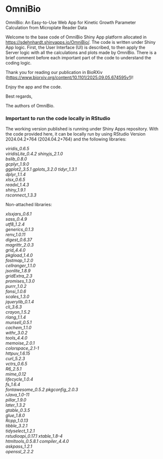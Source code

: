 # OmniBio
OmniBio: An Easy-to-Use Web App for Kinetic Growth Parameter Calculation from Microplate Reader Data

Welcome to the base code of OmniBio Shiny App platform allocated in <https://sdehnhardt.shinyapps.io/OmniBio/>. The code is written under Shiny App logic. First, the User Interface (UI) is described, to then apply the Server logic with all the calculations and plots made by OmniBio. There is a brief comment before each important part of the code to understand the coding logic. 

Thank you for reading our publication in BioRXiv (https://www.biorxiv.org/content/10.1101/2025.09.05.674595v1)! 

Enjoy the app and the code. 

Best regards, 

The authors of OmniBio. 


### Important to run the code locally in RStudio

The working version published is running under Shiny Apps repository. With the code provided here, it can be locally run by using RStudio Version 2024.04.2+764 (2024.04.2+764) and the following libraries: 

*viridis_0.6.5    
viridisLite_0.4.2 
shinyjs_2.1.0     
bslib_0.8.0       
gcplyr_1.9.0      
ggplot2_3.5.1 
gplots_3.2.0
tidyr_1.3.1       
dplyr_1.1.4       
xlsx_0.6.5        
readxl_1.4.3      
shiny_1.9.1       
rsconnect_1.3.3*  

Non-attached libraries:

*xlsxjars_0.6.1    
sass_0.4.9        
utf8_1.2.4        
generics_0.1.3    
renv_1.0.11       
digest_0.6.37    
magrittr_2.0.3    
grid_4.4.0        
pkgload_1.4.0     
fastmap_1.2.0     
cellranger_1.1.0  
jsonlite_1.8.9   
gridExtra_2.3     
promises_1.3.0    
purrr_1.0.2       
fansi_1.0.6       
scales_1.3.0      
jquerylib_0.1.4  
cli_3.6.3         
crayon_1.5.2      
rlang_1.1.4       
munsell_0.5.1     
cachem_1.1.0      
withr_3.0.2      
tools_4.4.0       
memoise_2.0.1     
colorspace_2.1-1  
httpuv_1.6.15     
curl_5.2.3        
vctrs_0.6.5      
R6_2.5.1          
mime_0.12         
lifecycle_1.0.4   
fs_1.6.4          
fontawesome_0.5.2 
pkgconfig_2.0.3  
rJava_1.0-11      
pillar_1.9.0      
later_1.3.2       
gtable_0.3.5      
glue_1.8.0        
Rcpp_1.0.13      
tibble_3.2.1      
tidyselect_1.2.1  
rstudioapi_0.17.1 
xtable_1.8-4      
htmltools_0.5.8.1 
compiler_4.4.0   
askpass_1.2.1     
openssl_2.2.2*  
